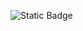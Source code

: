 ![Static Badge](https://img.shields.io/badge/C-00599C?style=for-the-badge&logo=c&logoColor=white)



